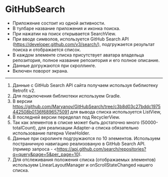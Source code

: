 # GitHubSearch
* Приложение состоит из одной активности.
* В тулбаре название приложения и иконка поиска.
* При нажатии на поиск открывается SearchView.
* При вводе символов, используется GitHub Search API (https://developer.github.com/v3/search/), подгружается результат поиска и отображается список.
* В каждом элементе списка присутствует аватара владельца репозитория, полное название репозитория и его полное описание.
* Данные  догружаются при скроллинге.
* Включен поворот экрана.

***

1. Данные с GitHub Search API сайта получаем используя библиотеку Retrofit v2.
2. Для подключения библиотеки используем Gradle.
3. В версии https://github.com/Maryanov/GitHubSearch/tree/c3b8d03c27bddc1975442508b0136f6896575091 для вывода списка используется ListView, 
4. В последней версии переделал под RecyclerView.
4. Так как элементов в списке может быть достаточно много (50000-totalCount), для реализации Adapter-а списка обязательно использование патерна ViewHolder.
5. Данные при скролинге подгружаются по 10 элементов. Используем постраничную навигацию реализованую в GitHub Search API. (пример запроса - <https://api.github.com/search/repositories?q=query&page=5&per_page=10). 
6. Для отслеживания положения списка (отображаемых элементов) используем LinearLayoutManager и onScrollStateChanged нашего списка. 

